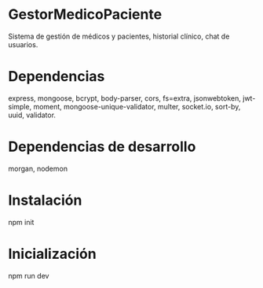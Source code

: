 # GestorMedicoPaciente
Sistema de gestión de médicos y pacientes, historial clínico, chat de usuarios.

# Dependencias
express, mongoose, bcrypt, body-parser, cors, fs=extra, jsonwebtoken, jwt-simple, moment, mongoose-unique-validator, multer, socket.io, sort-by, uuid, validator.

# Dependencias de desarrollo
morgan, nodemon

# Instalación

npm init

# Inicialización

npm run dev
